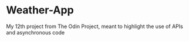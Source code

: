 # Weather-App
My 12th project from The Odin Project, meant to highlight the use of APIs and asynchronous code
